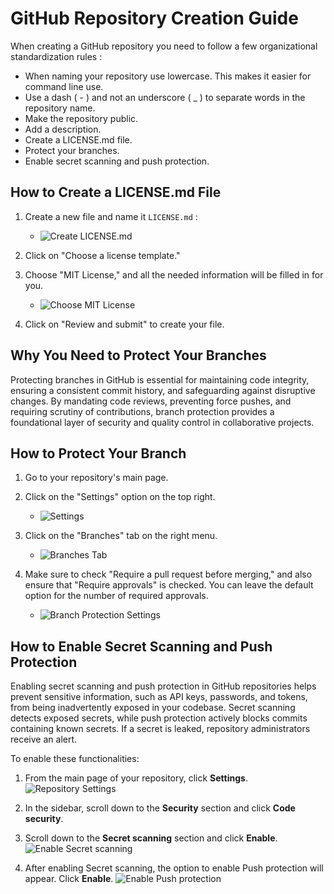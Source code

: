 # GitHub Repository Creation Guide

When creating a GitHub repository you need to follow a few organizational
standardization rules :

- When naming your repository use lowercase. This makes it easier for command
  line use.
- Use a dash ( - ) and not an underscore ( _ ) to separate words in the
  repository name.
- Make the repository public.
- Add a description.
- Create a LICENSE.md file.
- Protect your branches.
- Enable secret scanning and push protection.

## How to Create a LICENSE.md File

1. Create a new file and name it `LICENSE.md` :
    - ![Create
LICENSE.md](https://github.com/ai-cfia/devops/assets/9827730/540c2ee8-fc49-4c76-88c7-115ac8ffcae2)

2. Click on "Choose a license template."
3. Choose "MIT License," and all the needed information will be filled in for
   you.
    - ![Choose MIT
License](https://github.com/ai-cfia/devops/assets/9827730/f7d4576f-1a3e-4a95-98e8-7c67dbd32705)

4. Click on "Review and submit" to create your file.

## Why You Need to Protect Your Branches

Protecting branches in GitHub is essential for maintaining code integrity,
ensuring a consistent commit history, and safeguarding against disruptive
changes. By mandating code reviews, preventing force pushes, and requiring
scrutiny of contributions, branch protection provides a foundational layer of
security and quality control in collaborative projects.

## How to Protect Your Branch

1. Go to your repository's main page.
2. Click on the "Settings" option on the top right.
    - ![Settings](https://github.com/ai-cfia/devops/assets/9827730/5be87238-af3d-4c2c-b17b-8d765f5fbbee)

3. Click on the "Branches" tab on the right menu.
    - ![Branches
Tab](https://github.com/ai-cfia/devops/assets/9827730/5b5d85ef-5713-4c60-a519-6602f86e008a)

4. Make sure to check "Require a pull request before merging," and also ensure
   that "Require approvals" is checked. You can leave the default option for the
   number of required approvals.
    - ![Branch Protection
Settings](https://github.com/ai-cfia/devops/assets/9827730/fe2a4a22-19af-4f3b-96e1-03095c26ddeb)

## How to Enable Secret Scanning and Push Protection

Enabling secret scanning and push protection in GitHub repositories helps
prevent sensitive information, such as API keys, passwords, and tokens, from
being inadvertently exposed in your codebase. Secret scanning detects exposed
secrets, while push protection actively blocks commits containing known secrets.
If a secret is leaked, repository administrators receive an alert. 

To enable these functionalities: 

1. From the main page of your repository, click **Settings**. ![Repository
Settings]({186D1DE0-B70F-4DAA-8267-D8029BB90F66}.png)

1. In the sidebar, scroll down to the **Security** section and click **Code
   security**.

1. Scroll down to the **Secret scanning** section and click **Enable**. ![Enable
Secret scanning]({88B79545-E575-41D6-AAB5-EBD53195E25F}.png)

1. After enabling Secret scanning, the option to enable Push protection will
appear. Click **Enable**. ![Enable Push
protection]({EE4585DB-1219-43A3-BDF0-B8E6F0ADCEDB}.png)

